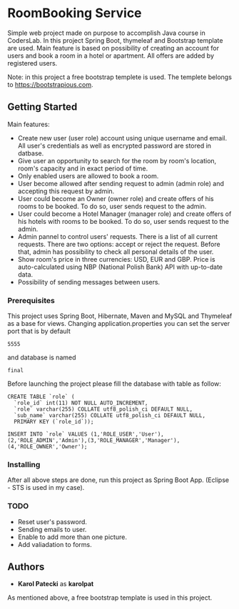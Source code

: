 # RoomBooking Service

Simple web project made on purpose to accomplish Java course in CodersLab. In this project Spring Boot, thymeleaf and Bootstrap template are used. Main feature is based on possibility of creating an account for users and book a room in a hotel or apartment. All offers are added by registered users.

Note: in this project a free bootstrap templete is used. The templete belongs to https://bootstrapious.com.


## Getting Started

Main features:
* Create new user (user role) account using unique username and email. All user's credentials as well as encrypted password are stored in datbase.
* Give user an opportunity to search for the room by room's location, room's capacity and in exact period of time.
* Only enabled users are allowed to book a room.
* User become allowed after sending request to admin (admin role) and accepting this request by admin.
* User could become an Owner (owner role) and create offers of his rooms to be booked. To do so, user sends request to the admin.
* User could become a Hotel Manager (manager role) and create offers of his hotels with rooms to be booked. To do so, user sends request to the admin.
* Admin pannel to control users' requests. There is a list of all current requests. There are two options: accept or reject the request. Before that, admin has possibility to check all personal details of the user.
* Show room's price in three currencies: USD, EUR and GBP. Price is auto-calculated using NBP (National Polish Bank) API with up-to-date data.
* Possibility of sending messages between users.

### Prerequisites

This project uses Spring Boot, Hibernate, Maven and MySQL and Thymeleaf as a base for views. Changing application.properties you can set the server port that is by default
```
5555
```
and database is named
```
final
```
Before launching the project please fill the database with table as follow:
```
CREATE TABLE `role` (
  `role_id` int(11) NOT NULL AUTO_INCREMENT,
  `role` varchar(255) COLLATE utf8_polish_ci DEFAULT NULL,
  `sub_name` varchar(255) COLLATE utf8_polish_ci DEFAULT NULL,
  PRIMARY KEY (`role_id`));

INSERT INTO `role` VALUES (1,'ROLE_USER','User'),(2,'ROLE_ADMIN','Admin'),(3,'ROLE_MANAGER','Manager'),(4,'ROLE_OWNER','Owner');
```

### Installing

After all above steps are done, run this project as Spring Boot App. (Eclipse - STS is used in my case).


### TODO
 
* Reset user's password.
* Sending emails to user.
* Enable to add more than one picture.
* Add valiadation to forms.

## Authors

* **Karol Patecki** as **karolpat** 

As mentioned above, a free bootstrap template is used in this project.



